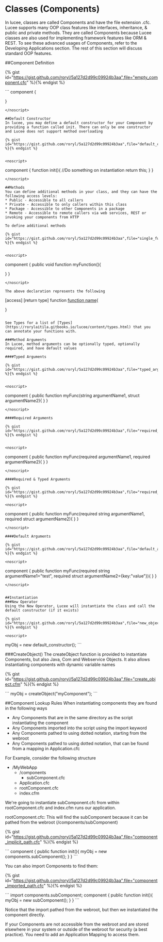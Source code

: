 # Classes (Components)

In lucee, classes are called Components and have the file extension .cfc. Lucee supports many OOP class features like interfaces, inheritance, & public and private methods. They are called Components because Lucee classes are also used for implementing framework features like ORM & REST. To see these advanced usages of Components, refer to the Developing Applications section. The rest of this section will discuss standard OOP features. 

##Component Definition

{% gist id="https://gist.github.com/roryl/5a127d2d99c09924b3aa",file="empty_component.cfc" %}{% endgist %}

<noscript>
```
component {

}
```
</noscript>

##Default Constructor
In lucee, you may define a default constructor for your Component by providing a function called init. There can only be one constructor and Lucee does not support method overloading

{% gist id="https://gist.github.com/roryl/5a127d2d99c09924b3aa",file="default_constructor.cfc" %}{% endgist %}


<noscript>
```
component {
  function init(){
    //Do something on instantiation 
    return this;
  }
}
```
</noscript>

##Methods
You can define additional methods in your class, and they can have the following access levels:
* Public - Accessible to all callers
* Private - Accessible to only callers within this class
* Package - Accessible to other Components in a package
* Remote - Accessible to remote callers via web services, REST or invoking your components from HTTP

To define additional methods

{% gist id="https://gist.github.com/roryl/5a127d2d99c09924b3aa",file="single_function.cf" %}{% endgist %}


<noscript>
```
component {
  public void function myFunction(){
    
  }
}
```
</noscript>

The above declaration represents the following
```
  [access] [return type] function [function name](){
  
  }  
```

See Types for a list of [Types](https://rorylaitila.gitbooks.io/lucee/content/types.html) that you can annotate your functions with.

###Method Arguments
In Lucee, method arguments can be optionally typed, optionally required, and have default values

####Typed Arguments

{% gist id="https://gist.github.com/roryl/5a127d2d99c09924b3aa",file="typed_arguments.cfc" %}{% endgist %}


<noscript>
```
component {
  public function myFunc(string argumentName1, struct argumentName2){
  }
}
```
</noscript>

####Required Arguments

{% gist id="https://gist.github.com/roryl/5a127d2d99c09924b3aa",file="required_arguments.cfc" %}{% endgist %}


<noscript>
```
component {
  public function myFunc(required argumentName1, required argumentName2){
  }
}
```
</noscript>

####Required & Typed Arguments

{% gist id="https://gist.github.com/roryl/5a127d2d99c09924b3aa",file="required_and_typed_arguments.cfc" %}{% endgist %}

<noscript>
```
component {
  public function myFunc(required string argumentName1, required struct argumentName2){
  }
}
```
</noscript>

####Default Arguments

{% gist id="https://gist.github.com/roryl/5a127d2d99c09924b3aa",file="default_arguments.cfc" %}{% endgist %}

<noscript>
```
component {
  public function myFunc(required string argumentName1="test", required struct argumentName2={key:"value"}){
  }
}
```
</noscript>


##Instantiation
###New Operator
Using the New Operator, Lucee will instantiate the class and call the default constructor (if it exists)

{% gist id="https://gist.github.com/roryl/5a127d2d99c09924b3aa",file="new_object.cfm" %}{% endgist %}

<noscript>
```
<cfscript>
  myObj = new default_constructor();
</cfscript>
```
</noscript>

###CreateObject()
The createObject function is provided to instantiate Components, but also Java, Com and Webservice Objects. It also allows instantiating components with dynamic variable names

{% gist id="https://gist.github.com/roryl/5a127d2d99c09924b3aa",file="create_object.cfm" %}{% endgist %}

<noscript>
```
<cfscript>
  myObj = createObject("myComponent");
</cfscript>
```
</noscript>

##Component Lookup Rules
When instantiating components they are found in the following ways
* Any Components that are in the same directory as the script instantiating the component
* Any Components imported into the script using the import keyword
* Any Components pathed to using dotted notation, starting from the webroot
* Any Components pathed to using dotted notation, that can be found from a mapping in Application.cfc

For Example, consider the following structure

- /MyWebApp
  - /components
    - subComponent.cfc
  - Application.cfc
  - rootComponent.cfc
  - index.cfm

We're going to instantiate subComponent.cfc from within rootComponent.cfc and index.cfm runs our application. 

rootComponent.cfc:
This will find the subComponent because it can be pathed from the webroot (/components/subComponent)

{% gist id="https://gist.github.com/roryl/5a127d2d99c09924b3aa",file="component_implicit_path.cfc" %}{% endgist %}

<noscript>
```
component {    
   public function init(){
     myObj = new components.subComponent();   
   }  
}
```
</noscript>

You can also import Components to find them:

{% gist id="https://gist.github.com/roryl/5a127d2d99c09924b3aa",file="component_imported_path.cfc" %}{% endgist %}

<noscript>
```
import components.subComponent;
component {    
   public function init(){
     myObj = new subComponent();   
   }  
}
```
</noscript>

Notice that the import pathed from the webroot, but then we instantiated the component directly. 

If your Components are not accessible from the webroot and are stored elsewhere in your system or outside of the webroot for security (a best practice). You need to add an Application Mapping to access them. 


